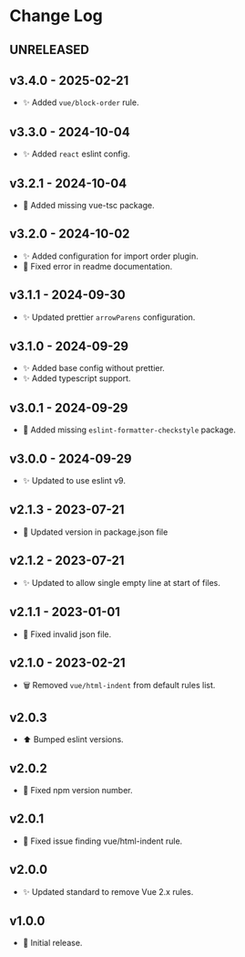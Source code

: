# Change Log

## UNRELEASED

## v3.4.0 - 2025-02-21
- ✨ Added `vue/block-order` rule.

## v3.3.0 - 2024-10-04
- ✨ Added `react` eslint config.

## v3.2.1 - 2024-10-04
- 🐛 Added missing vue-tsc package.

## v3.2.0 - 2024-10-02
- ✨ Added configuration for import order plugin.
- 🐛 Fixed error in readme documentation.

## v3.1.1 - 2024-09-30
- ✨ Updated prettier `arrowParens` configuration.

## v3.1.0 - 2024-09-29
- ✨ Added base config without prettier.
- ✨ Added typescript support.

## v3.0.1 - 2024-09-29
- 🐛 Added missing `eslint-formatter-checkstyle` package.

## v3.0.0 - 2024-09-29
- ✨ Updated to use eslint v9.

## v2.1.3 - 2023-07-21
- 🔖 Updated version in package.json file

## v2.1.2 - 2023-07-21
- ✨ Updated to allow single empty line at start of files.

## v2.1.1 - 2023-01-01
- 🐛 Fixed invalid json file.

## v2.1.0 - 2023-02-21
- 🗑 Removed `vue/html-indent` from default rules list.

## v2.0.3
- ⬆️ Bumped eslint versions.

## v2.0.2
- 🐛 Fixed npm version number.

## v2.0.1
- 🐛 Fixed issue finding vue/html-indent rule.

## v2.0.0
- ✨ Updated standard to remove Vue 2.x rules.

## v1.0.0
- 🚀 Initial release.
